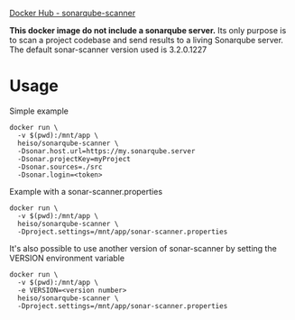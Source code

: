 [Docker Hub - sonarqube-scanner](https://hub.docker.com/r/heiso/sonarqube-scanner)

**This docker image do not include a sonarqube server.**
Its only purpose is to scan a project codebase and send results to a living Sonarqube server.
The default sonar-scanner version used is 3.2.0.1227

# Usage
Simple example
```
docker run \
  -v $(pwd):/mnt/app \
  heiso/sonarqube-scanner \
  -Dsonar.host.url=https://my.sonarqube.server
  -Dsonar.projectKey=myProject
  -Dsonar.sources=./src
  -Dsonar.login=<token>
```

Example with a sonar-scanner.properties
```
docker run \
  -v $(pwd):/mnt/app \
  heiso/sonarqube-scanner \
  -Dproject.settings=/mnt/app/sonar-scanner.properties
```

It's also possible to use another version of sonar-scanner by setting the VERSION environment variable
```
docker run \
  -v $(pwd):/mnt/app \
  -e VERSION=<version number>
  heiso/sonarqube-scanner \
  -Dproject.settings=/mnt/app/sonar-scanner.properties
```
